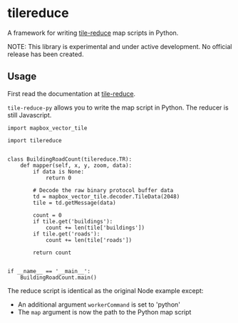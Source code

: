 tilereduce
==========

A framework for writing [tile-reduce](https://github.com/mapbox/tile-reduce)
map scripts in Python.

NOTE: This library is experimental and under active development. No official
release has been created.


Usage
-----
First read the documentation at [tile-reduce](https://github.com/mapbox/tile-reduce).

`tile-reduce-py` allows you to write the map script in Python. The reducer is
still Javascript.

```
import mapbox_vector_tile

import tilereduce


class BuildingRoadCount(tilereduce.TR):
    def mapper(self, x, y, zoom, data):
        if data is None:
            return 0

        # Decode the raw binary protocol buffer data
        td = mapbox_vector_tile.decoder.TileData(2048)
        tile = td.getMessage(data)

        count = 0
        if tile.get('buildings'):
            count += len(tile['buildings'])
        if tile.get('roads'):
            count += len(tile['roads'])

        return count


if __name__ == '__main__':
    BuildingRoadCount.main()
```

The reduce script is identical as the original Node example except:
* An additional argument `workerCommand` is set to 'python'
* The `map` argument is now the path to the Python map script
